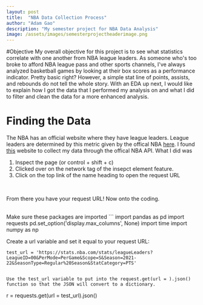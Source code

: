 ```yaml
---
layout: post
title:  "NBA Data Collection Process"
author: "Adam Gao"
description: "My semester project for NBA Data Analysis"
image: /assets/images/semesterprojectheaderimage.png
--- 
```

#Objective
My overall objective for this project is to see what statistics correlate with one another from NBA league leaders. As someone who's too broke to afford NBA league pass and other sports channels, I've always analyzed basketball games by looking at their box scores as a performance indicator. Pretty basic right? However, a simple stat line of points, assists, and rebounds do not tell the whole story. With an EDA up next, I would like to explain how I got the data that I performed my analysis on and what I did to filter and clean the data for a more enhanced analysis.

# Finding the Data  
The NBA has an official website where they have league leaders. League leaders are determined by this metric given by the offical NBA [here](https://www.nba.com/stats/help/statminimums). I found [this](https://www.nba.com/stats/leaders) website to collect my data through the offical NBA API. What I did was 
<br>
1. Inspect the page (or control + shift + c)
2. Clicked over on the network tag of the insepct element feature.
3. Click on the top link of the name heading to open the request URL
<br>

From there you have your request URL! Now onto the coding.

<br>
Make sure these packages are imported
```
import pandas as pd
import requests
pd.set_option('display.max_columns', None)
import time
import numpy as np



Create a url variable and set it equal to your request URL:

```
test_url = 'https://stats.nba.com/stats/leagueLeaders?LeagueID=00&PerMode=PerGame&Scope=S&Season=2021-22&SeasonType=Regular%20Season&StatCategory=PTS'


Use the test_url variable to put into the request.get(url = ).json() function so that the JSON will convert to a dictionary. 

```
r = requests.get(url = test_url).json()
```




